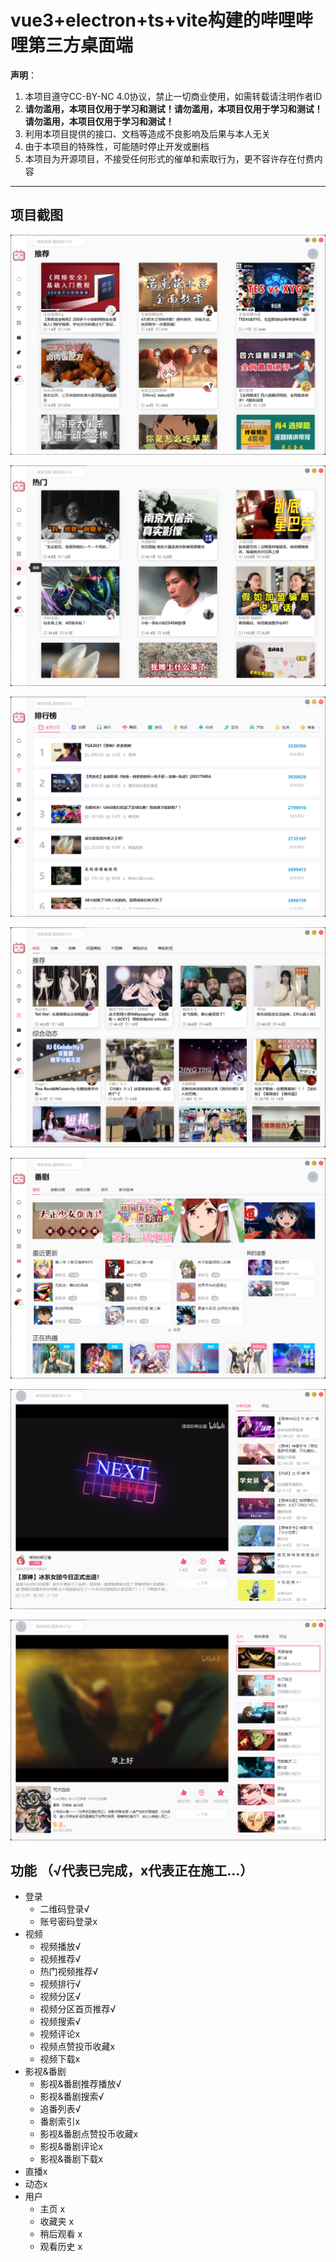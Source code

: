 # vue3+electron+ts+vite构建的哔哩哔哩第三方桌面端
**声明**：

1. 本项目遵守CC-BY-NC 4.0协议，禁止一切商业使用，如需转载请注明作者ID
2. **请勿滥用，本项目仅用于学习和测试！请勿滥用，本项目仅用于学习和测试！请勿滥用，本项目仅用于学习和测试！**
3. 利用本项目提供的接口、文档等造成不良影响及后果与本人无关
4. 由于本项目的特殊性，可能随时停止开发或删档
5. 本项目为开源项目，不接受任何形式的催单和索取行为，更不容许存在付费内容

---
## 项目截图
![项目截图](https://github.com/lbw1998/file/blob/main/bilibili-desktop/img/1.png)

![项目截图](https://github.com/lbw1998/file/blob/main/bilibili-desktop/img/2.png)

![项目截图](https://github.com/lbw1998/file/blob/main/bilibili-desktop/img/3.png)

![项目截图](https://github.com/lbw1998/file/blob/main/bilibili-desktop/img/4.png)

![项目截图](https://github.com/lbw1998/file/blob/main/bilibili-desktop/img/5.png)

![项目截图](https://github.com/lbw1998/file/blob/main/bilibili-desktop/img/6.png)

![项目截图](https://github.com/lbw1998/file/blob/main/bilibili-desktop/img/7.png)

## 功能 （√代表已完成，x代表正在施工...）
- 登录
  - 二维码登录√
  - 账号密码登录x
- 视频
  - 视频播放√
  - 视频推荐√
  - 热门视频推荐√
  - 视频排行√
  - 视频分区√
  - 视频分区首页推荐√
  - 视频搜索√
  - 视频评论x
  - 视频点赞投币收藏x
  - 视频下载x
- 影视&番剧
  - 影视&番剧推荐播放√
  - 影视&番剧搜索√
  - 追番列表√
  - 番剧索引x
  - 影视&番剧点赞投币收藏x
  - 影视&番剧评论x
  - 影视&番剧下载x
- 直播x
- 动态x
- 用户
  - 主页 x
  - 收藏夹 x
  - 稍后观看 x
  - 观看历史 x

